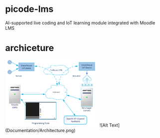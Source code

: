 # picode-lms
AI-supported live coding and IoT learning module integrated with Moodle LMS

# archiceture

<img src="Documentation/Architecture.png" alt="Ilustrasi Irigasi" width="300"/>
![Alt Text](Documentation/Architecture.png)
